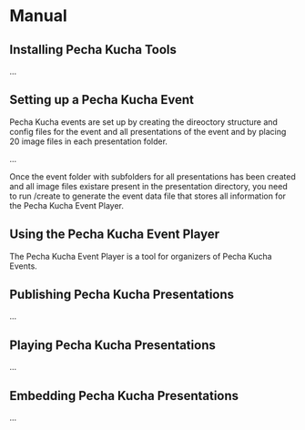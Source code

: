 # Manual

## Installing Pecha Kucha Tools
...

## Setting up a Pecha Kucha Event
Pecha Kucha events are set up by creating the direoctory structure and config files for the event and all presentations of the event and by placing 20 image files in each presentation folder.

...

Once the event folder with subfolders for all presentations has been created and all image files existare present in the presentation directory, you need to run /create to generate the event data file that stores all information for the Pecha Kucha Event Player. 

## Using the Pecha Kucha Event Player
The Pecha Kucha Event Player is a tool for organizers of Pecha Kucha Events.

## Publishing Pecha Kucha Presentations
...

## Playing Pecha Kucha Presentations
...

## Embedding Pecha Kucha Presentations
...

